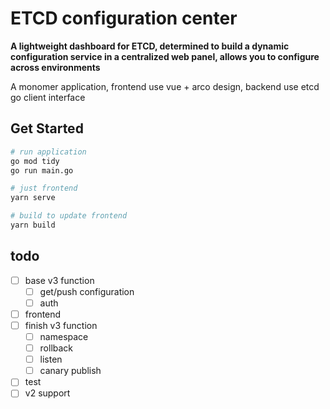# ETCD configuration center

**A lightweight dashboard for ETCD, determined to build a dynamic configuration service in a centralized web panel, allows you to configure across environments**

A monomer application, frontend use vue + arco design, backend use etcd go client interface

## Get Started

``` bash
# run application
go mod tidy
go run main.go

# just frontend
yarn serve

# build to update frontend
yarn build

```

## todo

* [ ] base v3 function
  * [ ] get/push configuration
  * [ ] auth
* [ ] frontend
* [ ] finish v3 function
  * [ ] namespace
  * [ ] rollback
  * [ ] listen
  * [ ] canary publish
* [ ] test
* [ ] v2 support
